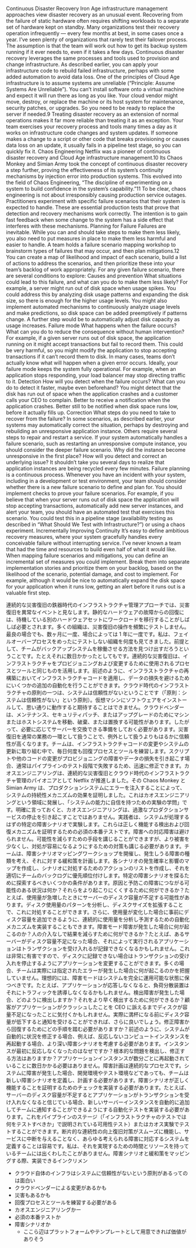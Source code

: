 Continuous Disaster Recovery Iron Age infrastructure management approaches view disaster recovery as an unusual event. Recovering from the failure of static hardware often requires shifting workloads to a separate set of hardware kept
on standby. Many organizations test their recovery operation infrequently — every few months at best, in some cases once a year. I’ve seen plenty of organizations that rarely test their failover process. The assumption is that the team will work out how to get its backup system running if it ever needs to, even if it takes a few days. Continuous disaster recovery leverages the same processes and tools used to provision and change infrastructure. As described earlier, you can apply your infrastructure code to rebuild failed infrastructure, perhaps with some added automation to avoid data loss. One of the principles of Cloud Age infrastructure is to assume systems are unreliable (“Principle: Assume Systems Are Unreliable”). You can’t install software onto a virtual machine and expect it will run there as long as you like. Your cloud vendor might move, destroy, or replace the machine or its host system for maintenance, security patches, or upgrades. So you need to be ready to replace the server if needed.9 Treating disaster recovery as an extension of normal operations makes it far more reliable than treating it as an exception. Your team exercises your recovery process and tools many times a day as it works on infrastructure code changes and system updates. If someone makes a change to a script or other code that breaks provisioning or causes data loss on an update, it usually fails in a pipeline test stage, so you can quickly fix it. Chaos Engineering Netflix was a pioneer of continuous disaster recovery and Cloud Age infrastructure management.10 Its Chaos Monkey and Simian Army took the concept of continuous disaster recovery a step further, proving the effectiveness of its system’s continuity mechanisms by injection error into production systems. This evolved into the field of Chaos Engineering, “The discipline of experimenting on a system to build confidence in the system’s capability.”11 To be clear, chaos engineering is not about irresponsibly causing production service outages. Practitioners experiment with specific failure scenarios that their system is expected to handle. These are
essential production tests that prove that detection and recovery mechanisms work correctly. The intention is to gain fast feedback when some change to the system has a side effect that interferes with these mechanisms. Planning for Failure Failures are inevitable. While you can and should take steps to make them less likely, you also need to put measures in place to make them less harmful and easier to handle. A team holds a failure scenario mapping workshop to brainstorm types of failures that may occur, and then plan mitigations.12 You can create a map of likelihood and impact of each scenario, build a list of actions to address the scenarios, and then prioritize these into your team’s backlog of work appropriately. For any given failure scenario, there are several conditions to explore: Causes and prevention What situations could lead to this failure, and what can you do to make them less likely? For example, a server might run out of disk space when usage spikes. You could address this by analyzing disk usage patterns and expanding the disk size, so there is enough for the higher usage levels. You might also implement automated mechanisms to continuously analyze usage levels and make predictions, so disk space can be added preemptively if patterns change. A further step would be to automatically adjust disk capacity as usage increases. Failure mode What happens when the failure occurs? What can you do to reduce the consequence without human intervention? For example, if a given server runs out of disk space, the application running on it might accept transactions but fail to record them. This could be very harmful, so you might modify the application to stop accepting transactions if it can’t record them to disk. In many cases, teams don’t actually know what will happen when a given error occurs. Ideally, your failure mode keeps the system fully operational. For example, when an application stops responding, your load balancer may stop directing traffic to it. Detection
How will you detect when the failure occurs? What can you do to detect it faster, maybe even beforehand? You might detect that the disk has run out of space when the application crashes and a customer calls your CEO to complain. Better to receive a notification when the application crashes. Better still to be notified when disk space runs low, before it actually fills up. Correction What steps do you need to take to recover from the failure? In some scenarios, as described earlier, your systems may automatically correct the situation, perhaps by destroying and rebuilding an unresponsive application instance. Others require several steps to repair and restart a service. If your system automatically handles a failure scenario, such as restarting an unresponsive compute instance, you should consider the deeper failure scenario. Why did the instance become unresponsive in the first place? How will you detect and correct an underlying issue? It shouldn’t take you several days to realize that application instances are being recycled every few minutes. Failure planning is a continuous process. Whenever you have an incident with your system, including in a development or test environment, your team should consider whether there is a new failure scenario to define and plan for. You should implement checks to prove your failure scenarios. For example, if you believe that when your server runs out of disk space the application will stop accepting transactions, automatically add new server instances, and alert your team, you should have an automated test that exercises this scenario. You could test this in a pipeline stage (availability testing as described in “What Should We Test with Infrastructure?”) or using a chaos experiment.
Incrementally Improving Continuity It’s easy to define ambitious recovery measures, where your system gracefully handles every conceivable failure without interrupting service. I’ve never known a team that had the time and resources to build even half of what it would like. When mapping failure scenarios and mitigations, you can define an incremental set of measures you could implement. Break them into separate implementation stories and prioritize them on your backlog,
based on the likelihood of the scenario, potential damage, and cost to implement. For example, although it would be nice to automatically expand the disk space for your application when it runs low, getting an alert before it runs out is a valuable first step.

連続的な災害復旧の鉄器時代のインフラストラクチャ管理アプローチでは、災害復旧を異常なイベントと見なします。静的なハードウェアの故障からの回復には、待機している別のハードウェアセットにワークロードを移行することがしばしば必要とされます。多くの組織は、災害復旧の操作を頻繁にテストしません。最良の場合でも、数ヶ月に一度、場合によっては 1 年に一度です。私は、フェイルオーバープロセスをめったにテストしない組織を何度も見てきました。前提として、チームがバックアップシステムを稼働させる方法を見つけ出すだろうということです。たとえそれに数日かかったとしてもです。連続的な災害復旧は、インフラストラクチャをプロビジョニングおよび変更するために使用されるプロセスとツールと同じものを活用します。前述のように、インフラストラクチャの再構築においてインフラストラクチャコードを適用し、データの損失を避けるためにいくつかの追加の自動化を行うことができます。クラウド時代のインフラストラクチャの原則の一つは、システムは信頼性がないということです（「原則：システムは信頼性がない」という原則）。仮想マシンにソフトウェアをインストールして、思い通りに動作すると期待することはできません。クラウドベンダーは、メンテナンス、セキュリティパッチ、またはアップグレードのためにマシンまたはホストシステムを移動、破棄、または置換する可能性があります。したがって、必要に応じてサーバーを交換できる準備をしておく必要があります。災害復旧を通常の業務の一環として扱うことで、例外として扱うよりもはるかに信頼性が高くなります。チームは、インフラストラクチャコードの変更やシステムの更新に取り組む中で、毎日何度も回復プロセスとツールを練習します。スクリプトや他のコードの変更がプロビジョニングの障害やデータの損失を引き起こす場合、通常はパイプラインのテスト段階で失敗するため、迅速に修正できます。カオスエンジニアリングは、連続的な災害復旧とクラウド時代のインフラストラクチャ管理のパイオニアとして Netflix が推進しました。その Chaos Monkey と Simian Army は、プロダクションシステムにエラーを注入することによって、システムの持続性メカニズムの効果を証明しました。これはカオスエンジニアリングという領域に発展し、「システムの能力に自信を持つための実験の学問」です。明確に言っておくと、カオスエンジニアリングは、過激なプロダクションサービスの停止を引き起こすことではありません。実践者は、システムが処理するはずの特定の障害シナリオで実験します。これらは正しく機能する検出および回復メカニズムを証明するための必須の本番テストです。障害への対応障害は避けられません。可能性を減らすための手段を講じることができますが、より被害を少なくし、対処が容易になるようにするための対策も講じる必要があります。チームは、障害シナリオマッピングワークショップを開催し、発生しうる障害の種類を考え、それに対する緩和策を計画します。各シナリオの発生確率と影響のマップを作成し、シナリオに対処するためのアクションのリストを作成し、それを適切にチームのバックログに優先順位付けします。特定の障害シナリオを探るために探索するべきいくつかの条件があります。原因と予防この障害につながる可能性のある状況は何か？それらをより起こりにくくするために何ができるか？たとえば、使用量が急増したときにサーバーのディスク容量が不足する可能性があります。ディスク使用量のパターンを分析し、ディスクサイズを拡張することで、これに対処することができます。さらに、使用量が変化した場合に事前にディスク容量を追加できるように、連続的に使用量を分析し予測するための自動化メカニズムを実装することもできます。障害モード障害が発生した場合に何が起こるのか？人の介入なしで結果を減らすために何ができるか？たとえば、あるサーバーがディスク容量不足になった場合、それによって実行されるアプリケーションはトランザクションを受け入れるが記録できなくなるかもしれません。これは非常に有害ですので、ディスクに記録できない場合はトランザクションの受け入れを停止するようにアプリケーションを変更することができます。多くの場合、チームは実際には指定されたエラーが発生した場合に何が起こるのかを把握していません。理想的には、障害モードはシステムを完全に運用可能な状態に保つべきです。たとえば、アプリケーションが応答しなくなると、負荷分散装置はそれにトラフィックを誘導しなくなるかもしれません。検出障害が発生した場合、どのように検出しますか？それをより早く検出するために何ができるか？顧客がアプリケーションがクラッシュしたことを CEO に訴えるまでディスクが容量不足になったことに気付くかもしれません。実際に満杯になる前にディスク容量が低下すると通知を受けることができれば、さらに良いでしょう。修正障害から回復するためにどの手順を踏む必要がありますか？前述のように、システムが自動的に状況を修正する場合、例えば、反応しないコンピュートインスタンスを再起動する場合、より深い障害シナリオを考慮する必要があります。インスタンスが最初に反応しなくなったのはなぜですか？根本的な問題を検出し、修正する方法はありますか？アプリケーションインスタンスが数分ごとに再起動されていることに数日かかる必要はありません。障害計画は連続的なプロセスです。システムに障害が発生した場合、開発環境やテスト環境などであっても、チームは新しい障害シナリオを定義し、計画する必要があります。障害シナリオが正しく機能することを証明するためのチェックを実装する必要があります。たとえば、サーバーのディスク容量が不足するとアプリケーションがトランザクションを受け入れなくなると信じている場合、新しいサーバーインスタンスを自動的に追加してチームに通知することができるようにする自動化テストを実装する必要があります。これをパイプラインのステージ（「インフラストラクチャのテストでは何をテストすべきか」で説明されている可用性テスト）またはカオス実験でテストすることができます。断片的な連続性の向上復旧対策がスムーズに機能し、サービスに中断を与えることなく、あらゆる考えられる障害に対応するシステムを定義することは容易です。私は、それを実現するための時間とリソースを持っているチームには出くわしたことがありません。障害シナリオと緩和策をマッピングする際、実装できるインクリメン

- クラウド自体のインフラはシステムに信頼性がないという原則があるってのは面白い
- クラウドベンダーによる変更があるかも
- 災害もあるかも
- 回復プロセスとツールを練習する必要がある
- カオスエンジニアリングかー
- 必須の本番テストか
- 障害シナリオか
  - ここら辺はプラットフォームやテンプレートとして用意できれば価値がありそう
